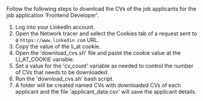 Follow the following steps to download the CVs of the job applicants for the job application 'Frontend Developer'.
1. Log into your LinkedIn account.
2. Open the Network tracer and select the Cookies tab of a request sent to a `https://www.linkedin.com` URL.
3. Copy the value of the li_at cookie.
4. Open the 'download_cvs.sh' file and paste the cookie value at the LI_AT_COOKIE variable.
5. Set a value for the 'cv_count' variable as needed to control the number of CVs that needs to be downloaded.
6. Run the 'download_cvs.sh' bash script.
7. A folder will be created named CVs with downloaded CVs of each applicant and the file 'applicant_data.csv' will save the applicant details. 
